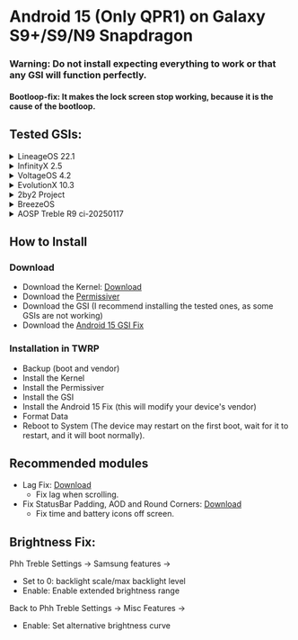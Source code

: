 # Android 15 (Only QPR1) on Galaxy S9+/S9/N9 Snapdragon

### Warning: Do not install expecting everything to work or that any GSI will function perfectly.

#### Bootloop-fix: It makes the lock screen stop working, because it is the cause of the bootloop. 

## Tested GSIs:

<details>
<summary>LineageOS 22.1</summary>

- [LineageOS Releases](https://github.com/MisterZtr/LineageOS_gsi/releases)
- Before starting, install in TWRP: [bootloop-fix](https://github.com/Andrey0800770/kernel-build/raw/refs/heads/main/files/bootloop-fix.zip)
- Lock screen does not work

</details>

<details>
<summary>InfinityX 2.5</summary>

- [InfinityX Releases](https://github.com/Doze-off/manifest/releases/tag/2025-05-02)
- Before starting, install in TWRP: [bootloop-fix](https://github.com/Andrey0800770/kernel-build/raw/refs/heads/main/files/bootloop-fix.zip)
- Lock screen does not work

</details>

<details>
<summary>VoltageOS 4.2</summary>

- [VoltageOS Releases](https://github.com/cawilliamson/treble_voltage/releases/)

</details>

<details>
<summary>EvolutionX 10.3</summary>

- [EvolutionX 10.3 Releases](https://github.com/mytja/treble_evo/releases)
- 10.3.1 requires: [bootloop-fix](https://github.com/Andrey0800770/kernel-build/raw/refs/heads/main/files/bootloop-fix.zip) and the lock screen does not work.
- To fix Samsung Features not appearing in PHH Settings, install this module in KSU: [Download](https://github.com/Andrey0800770/kernel-build/raw/refs/heads/main/files/TrebleGSIProps_1.1.zip)

</details>

<details>
<summary>2by2 Project</summary>

- [2by2 Releases](https://github.com/MisterZtr/2by2_gsi/releases)
- Before starting, install in TWRP: [bootloop-fix](https://github.com/Andrey0800770/kernel-build/raw/refs/heads/main/files/bootloop-fix.zip)
- Lock screen does not work

</details>

<details>
<summary>BreezeOS</summary>

- [BreezeOS Releases](https://t.me/CottonCloudFiles)
- Before starting, install in TWRP: [bootloop-fix](https://github.com/Andrey0800770/kernel-build/raw/refs/heads/main/files/bootloop-fix.zip)
- Lock screen does not work

</details>

<details>
<summary>AOSP Treble R9 ci-20250117</summary>

- [AOSP Treble Releases](https://github.com/TrebleDroid/treble_experimentations/releases)
- Before installing: download [Google Webview](https://www.apkmirror.com/apk/google-inc/android-system-webview/android-system-webview-132-0-6834-165-release/android-system-webview-132-0-6834-165-android-apk-download/) and download a Browser, as the system comes without one. Install the APKs when starting the GSI.

</details>

## How to Install

### Download
- Download the Kernel: [Download](https://github.com/Andrey0800770/samsung_sdm845-kernel/releases)
- Download the [Permissiver](https://sourceforge.net/projects/sgsi137/files/Permissiver%20v5.zip/download)
- Download the GSI (I recommend installing the tested ones, as some GSIs are not working)
- Download the [Android 15 GSI Fix](https://github.com/Andrey0800770/kernel-build/raw/refs/heads/main/files/Android-15-GSI-Fix.zip)


### Installation in TWRP
- Backup (boot and vendor)
- Install the Kernel
- Install the Permissiver
- Install the GSI
- Install the Android 15 Fix (this will modify your device's vendor)
- Format Data
- Reboot to System (The device may restart on the first boot, wait for it to restart, and it will boot normally).

## Recommended modules 
- Lag Fix: [Download](https://github.com/Andrey0800770/kernel-build/raw/refs/heads/main/files/Fix%20GSI%20Lags%20V1.0.zip)
  - Fix lag when scrolling.
- Fix StatusBar Padding, AOD and Round Corners: [Download](https://github.com/Andrey0800770/kernel-build/raw/refs/heads/main/files/Fix%20StatusBar%20Padding,%20AOD%20and%20Round%20Corners%20V2.0.zip)
  - Fix time and battery icons off screen.

## Brightness Fix: 
Phh Treble Settings ->
Samsung features ->
- Set to 0: backlight scale/max backlight level
- Enable: Enable extended brightness range

Back to Phh Treble Settings ->
Misc Features ->
- Enable: Set alternative brightness curve
